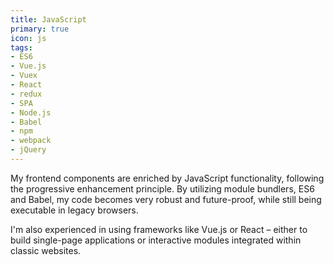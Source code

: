 ```yaml
---
title: JavaScript
primary: true
icon: js
tags:
- ES6
- Vue.js
- Vuex
- React
- redux
- SPA
- Node.js
- Babel
- npm
- webpack
- jQuery
---
```


My frontend components are enriched by JavaScript functionality, following the progressive enhancement principle. By utilizing module bundlers, ES6 and Babel, my code becomes very robust and future-proof, while still being executable in legacy browsers.

I'm also experienced in using frameworks like Vue.js or React – either to build single-page applications or interactive modules integrated within classic websites.
